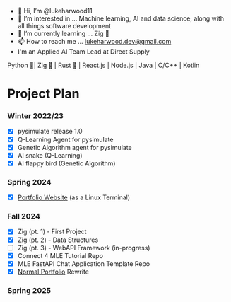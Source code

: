 - 👋 Hi, I’m @lukeharwood11
- 👀 I’m interested in ... Machine learning, AI and data science, along with all things software development
- 🌱 I’m currently learning ... Zig 🦎
- 📫 How to reach me ... lukeharwood.dev@gmail.com
- I'm an Applied AI Team Lead at Direct Supply

Python 🐍| Zig 🦎 | Rust 🦀 | React.js | Node.js | Java | C/C++ | Kotlin


# Project Plan

### Winter 2022/23
- [x] pysimulate release 1.0
- [x] Q-Learning Agent for pysimulate
- [x] Genetic Algorithm agent for pysimulate
- [x] AI snake (Q-Learning)
- [x] AI flappy bird (Genetic Algorithm)

### Spring 2024
- [x] [Portfolio Website](https://terminal.lukeharwood.dev) (as a Linux Terminal)

### Fall 2024
- [x] Zig (pt. 1) - First Project
- [x] Zig (pt. 2) - Data Structures 
- [ ] Zig (pt. 3) - WebAPI Framework (in-progress)
- [x] Connect 4 MLE Tutorial Repo
- [x] MLE FastAPI Chat Application Template Repo
- [x] [Normal Portfolio](https://lukeharwood.dev) Rewrite 

### Spring 2025
